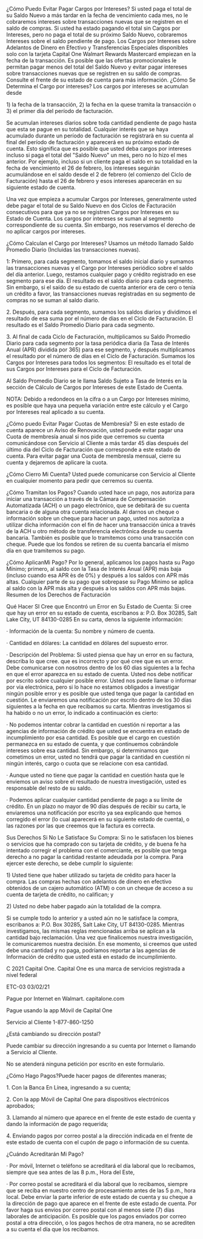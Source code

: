 <!-- PageNumber="001" -->

¿Cómo Puedo Evitar Pagar Cargos por Intereses? Si usted paga el total de su Saldo Nuevo a
más tardar en la fecha de vencimiento cada mes, no le cobraremos intereses sobre transacciones
nuevas que se registren en el saldo de compras. Si usted ha estado pagando el total sin Cargos
por Intereses, pero no paga el total de su próximo Saldo Nuevo, cobraremos Intereses sobre el
saldo pendiente de pago. Los Cargos por Intereses sobre Adelantos de Dinero en Efectivo y
Transferencias Especiales disponibles solo con la tarjeta Capital One Walmart Rewards Mastercard
empiezan en la fecha de la transacción. Es posible que las ofertas promocionales le permitan pagar
menos del total del Saldo Nuevo y evitar pagar intereses sobre transacciones nuevas que se
registren en su saldo de compras. Consulte el frente de su estado de cuenta para más información.
¿Cómo Se Determina el Cargo por intereses? Los cargos por intereses se acumulan desde

1\) la fecha de la transacción, 2) la fecha en la quese tramita la transacción o 3) el primer día del
período de facturación.

Se acumulan intereses diarios sobre toda cantidad pendiente de pago hasta que esta se pague en
su totalidad. Cualquier interés que se haya acumulado durante un período de facturación se
registrarà en su cuenta al final del período de facturación y aparecerá en su próximo estado de
cuenta. Esto significa que es posible que usted deba cargos por intereses incluso si paga el total
del "Saldo Nuevo" un mes, pero no lo hizo el mes anterior. Por ejemplo, incluso si un cliente paga
el saldo en su totalidad en la fecha de vencimiento el 26 de febrero, los intereses seguirán
acumulándose en el saldo desde el 2 de febrero (el comienzo del Ciclo de Facturación) hasta el 26
de febrero y esos intereses aparecerán en su siguiente estado de cuenta.

Una vez que empieza a acumular Cargos por Intereses, generalmente usted debe pagar el total de
su Saldo Nuevo en dos Ciclos de Facturación consecutivos para que ya no se registren Cargos por
Intereses en su Estado de Cuenta. Los cargos por intereses se suman al segmento
correspondiente de su cuenta. Sin embargo, nos reservamos el derecho de no aplicar cargos por
intereses.

¿Cómo Calculan el Cargo por Intereses? Usamos un método llamado Saldo Promedio Diario
(Incluidas las transacciones nuevas).

1: Primero, para cada segmento, tomamos el saldo inicial diario y sumamos las transacciones
nuevas y el Cargo por Intereses periódico sobre el saldo del día anterior. Luego, restamos cualquier
pago y crédito registrado en ese segmento para ese día. El resultado es el saldo diario para cada
segmento. Sin embargo, si el saído de su estado de cuenta anterior era de cero o tenía un crédito a
favor, las transacciones nuevas registradas en su segmento de compras no se suman al saldo
diario.

2\. Después, para cada segmento, sumamos los saldos diarios y dividimos el resultado de esa
suma por el número de dias en el Ciclo de Facturación. El resultado es el Saldo Promedio Diario
para cada segmento.

3\. Al final de cada Ciclo de Facturación, multiplicamos su Saldo Promedio Diario para cada
segmento por la tasa periódica diaria (la Tasa de Interés Anual (APR) dividida por 365) para ese
segmento, y después multiplicamos el resultado por el número de días en el Ciclo de Facturación.
Sumamos los Cargos por Intereses para todos los segmentos: El resultado es el total de sus
Cargos por Intereses para el Ciclo de Facturación.

Al Saldo Promedio Diario se le llama Saldo Sujeto a Tasa de Interés en la sección de Cálculo de
Cargos por Intereses de este Estado de Cuenta.

NOTA: Debido a redondeos en la cifra o a un Cargo por Intereses minimo, es posible que haya una
pequeña variación entre este cálculo y el Cargo por Intereses real aplicado a su cuenta.

¿Cómo puedo Evitar Pagar Cuotas de Membresía? Si en este estado de cuenta aparece un
Aviso de Renovación, usted puede evitar pagar una Cuota de membresía anual si nos pide que
cerremos su cuenta comunicándose con Servicio al Cliente a más tardar 45 días después del
último dia del Ciclo de Facturación que corresponde a este estado de cuenta. Para evitar pagar una
Cuota de membresla mensual, cierre su cuenta y dejaremos de aplicare la cuota.

¿Cómo Cierro Mi Cuenta? Usted puede comunicarse con Servicio al Cliente en cualquier
momento para pedir que cerremos su cuenta.

¿Cómo Tramitan los Pagos? Cuando usted hace un pago, nos autoriza para iniciar una
transacción a través de la Cámara de Compensación Automatizada (ACH) o un pago
electrónico, que se debitará de su cuenta bancaria o de alguna otra cuenta relacionada. Al
darnos un cheque o información sobre un cheque para hacer un pago, usted nos autoriza a
utilizar dicha información con el fin de hacer una transacción única a través de la ACH u otro
método de transferencia electrónica desde su cuenta bancaria. También es posible que lo
tramitemos como una transacción con cheque. Puede que los fondos se retiren de su cuenta
bancaria el mismo día en que tramitemos su pago.

¿Cómo AplicanMi Pago? Por lo general, aplicamos los pagos hasta su Pago Mínimo; primero,
al saldo con la Tasa de Interés Anual (APR) más baja (incluso cuando esa APR ès de 0%) y
después a los saldos con APR más altas. Cualquier parte de su pago que sobrepase su Pago
Minimo se aplica al saldo con la APR más alta y después a los saldos con APR más bajas.
Resumen de los Derechos de Facturación

Qué Hacer SI Cree que Encontró un Error en Su Estado de Cuenta: Si cree que hay un
error en su estado de cuenta, escribanos a: P.O. Box 30285, Salt Lake City, UT 84130-0285
En su carta, denos la siguiente información:

· Información de la cuenta: Su nombre y número de cuenta.

· Cantidad en dólares: La cantidad en dólares del supuesto error.

· Descripción del Problema: Si usted piensa que hay un error en su factura, describa lo que cree.
que es incorrecto y por qué cree que es un error. Debe comunicarse con nosotros dentro de los
60 dias siguientes a la fecha en que el error aparezca en su estado de cuenta. Usted nos debe
notificar por escrito sobre cualquier posible error. Usted nos puede llamar o informar por via
electrónica, pero si lo hace no estamos obligados a investigar ningún posible error y es posible
que usted tenga que pagar la cantidad en cuestión. Le enviaremos una notificación por escrito
dentro de los 30 días siguientes a la fecha en que recibamos su carta. Mientras investigamos si
ha habido o no un error, lo indicado a continuación es cierto:

· No podemos intentar cobrar la cantidad en cuestión ni reportar a las agencias de información
de crédito que usted se encuentra en estado de incumplimiento por esa cantidad. Es posible
que el cargo en cuestión permanezca en su estado de cuenta, y que continuemos cobrándole
intereses sobre esa cantidad. Sin embargo, si determinamos que cometimos un error, usted no
tendrá que pagar la cantidad en cuestión ni ningún interés, cargo o cuota que se relacione con
esa cantidad.

· Aunque usted no tiene que pagar la cantidad en cuestión hasta que le enviemos un aviso
sobre el resultado de nuestra investigación, usted es responsable del resto de su saldo.

· Podemos aplicar cualquier cantidad pendiente de pago a su límite de crédito. En un plazo no
mayor de 90 días después de recibir su carta, le enviaremos una notificación por escrito ya sea
explicando que hemos corregido el error (lo cual aparecerá en su siguiente estado de cuenta), o
las razones por las que creemos que la factura es correcta.

Sus Derechos Si No Le Satisface Su Compra: Si no le satisfacen los bienes o servicios que
ha comprado con su tarjeta de crédito, y de buena fe ha intentado corregir el problema con el
comerciante, es posible que tenga derecho a no pagar la cantidad restante adeudada por la
compra. Para ejercer este derecho, se debe cumplir lo siguiente:

1\) Usted tiene que haber utilizado su tarjeta de crédito para hacer la compra. Las compras
hechas con adelantos de dinero en efectivo obtenidos de un cajero automático (ATM) o con un
cheque de acceso a su cuenta de tarjeta de crédito, no califican; y

2\) Usted no debe haber pagado aún la totalidad de la compra.

Si se cumple todo lo anterior y a usted aún no le satisface la compra, escribanos a: P.O. Box
30285, Salt Lake City, UT 84130-0285. Mientras investigamos, las mismas reglas mencionadas
arriba se aplican a la cantidad bajo reclamación. Una vez que finalicemos nuestra investigación,
le comunicaremos nuestra decisión. En ese momento, si creemos que usted debe una cantidad
y no paga, podríamos reportar a las agencias de Información de crédito que usted está en
estado de incumplimiento.

C 2021 Capital One. Capital One es una marca de servicios registrada a nivel federal

ETC-03 03/02/21

Pague por Internet en Walmart. capitalone.com

Pague usando la app Móvil de Capital One

Servicio al Cliente 1-877-860-1250

¿Está cambiando su dirección postal?

Puede cambiar su dirección ingresando a su cuenta por Internet o llamando a Servicio al
Cliente.

No se atenderá ninguna petición por escrito en este formulario.

¿Cómo Hago Pagos?Puede hacer pagos de diferentes maneras;

1\.
Con la Banca En Línea, ingresando a su cuenta;

2\.
Con la app Móvil de Capital One para dispositivos electrónicos aprobados;

3\.
Llamando al número que aparece en el frente de este estado de cuenta y
dando la información de pago requerida;

4\.
Enviando pagos por correo postal a la dirección indicada en el frente de este
estado de cuenta con el cupón de pago o información de su cuenta.

¿Cuándo Acreditarán Mi Pago?

· Por móvil, Internet o teléfono se acreditará el día laboral que lo recibamos,
siempre que sea antes de las 8 p.m., Hora del Este,

· Por correo postal se acreditará el día laboral que lo recibamos, siempre que
se reciba en nuestro centro de procesamiento antes de las 5 p.m., hora local.
Debe enviar la parte inferior de este estado de cuenta y su cheque a la
dirección de pago que aparece en el frente de este estado de cuenta. Por
favor haga sus envios por correo postal con al menos siete (7) días laborales
de anticipación. Es posible que los pagos enviados por correo postal a otra
dirección, o los pagos hechos de otra manera, no se acrediten a su cuenta el
día que los recibamos.

<!-- PageBreak -->


